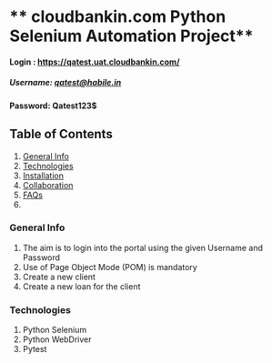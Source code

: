# ** cloudbankin.com Python Selenium Automation Project**
#### Login : https://qatest.uat.cloudbankin.com/  
##### Username: qatest@habile.in
#### Password: Qatest123$

## Table of Contents
1. [General Info](#general-info)
2. [Technologies](#technologies)
3. [Installation](#installation)
4. [Collaboration](#collaboration)
5. [FAQs](#faqs)
6. 
### General Info
1. The aim is to login into the portal using the given Username and Password
2. Use of Page Object Mode (POM) is mandatory
3. Create a new client
4. Create a new loan for the client

### Technologies
1. Python Selenium
2. Python WebDriver
3. Pytest